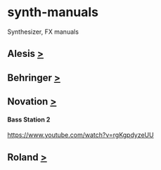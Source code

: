 # synth-manuals

Synthesizer, FX manuals

## Alesis [>](../../tree/master/alesis/)
## Behringer [>](../../tree/master/behringer/)
## Novation [>](../../tree/master/novation/)
#### Bass Station 2
https://www.youtube.com/watch?v=rgKgpdyzeUU
## Roland [>](../../tree/master/roland/)
